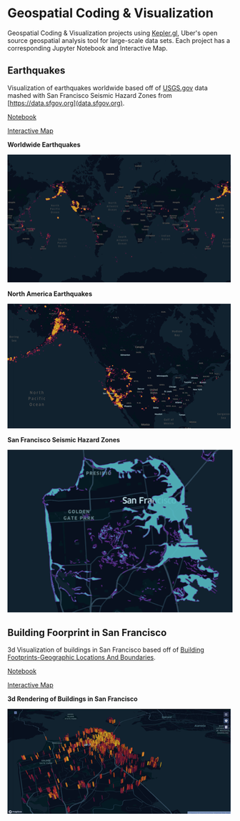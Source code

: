 # Geospatial Coding &amp; Visualization

Geospatial Coding &amp; Visualization projects using [Kepler.gl](https://kepler.gl), Uber's open source geospatial analysis tool for large-scale data sets. Each project has a corresponding Jupyter Notebook and Interactive Map.

## Earthquakes
Visualization of earthquakes worldwide based off of [USGS.gov](https://earthquake.usgs.gov) data mashed with San Francisco Seismic Hazard Zones from [https://data.sfgov.org](data.sfgov.org).



[Notebook](https://github.com/getcontrol/geospatial/blob/master/San%20Francisco%20%26%20World%20Earthquakes.ipynb)

[Interactive Map](https://getcontrol.github.io/gis/Earthquakes.html)

**Worldwide Earthquakes**

![Worldwide](https://github.com/getcontrol/geospatial/blob/master/images/Worldwide.png)

**North America Earthquakes**

![North America](https://github.com/getcontrol/geospatial/blob/master/images/north-america.png)

**San Francisco Seismic Hazard Zones**

![San Francisco](https://github.com/getcontrol/geospatial/blob/master/images/SanFran.png)


## Building Foorprint in San Francisco
3d Visualization of buildings in San Francisco based off of [Building Footprints-Geographic Locations And Boundaries](https://data.sfgov.org/Geographic-Locations-and-Boundaries/Building-Footprints/ynuv-fyni).



[Notebook](https://github.com/getcontrol/geospatial/blob/master/San%20Francisco%20Building%20Footprints.ipynb)

[Interactive Map](https://getcontrol.github.io/gis/Building.html)

**3d Rendering of Buildings in San Francisco**

![3d Building](https://github.com/getcontrol/geospatial/blob/master/images/building.png)


